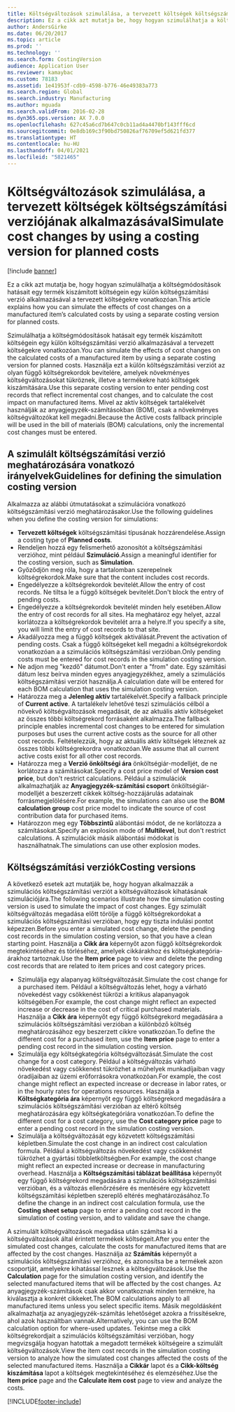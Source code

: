 ```yaml
---
title: Költségváltozások szimulálása, a tervezett költségek költségszámítási verziójának alkalmazásával
description: Ez a cikk azt mutatja be, hogy hogyan szimulálhatja a költségmódosítások hatásait egy termék kiszámított költségein egy külön költségszámítási verzió alkalmazásával a tervezett költségekre vonatkozóan.
author: AndersGirke
ms.date: 06/20/2017
ms.topic: article
ms.prod: ''
ms.technology: ''
ms.search.form: CostingVersion
audience: Application User
ms.reviewer: kamaybac
ms.custom: 78183
ms.assetid: 1e41953f-cdb9-4598-b776-46e49383a773
ms.search.region: Global
ms.search.industry: Manufacturing
ms.author: mguada
ms.search.validFrom: 2016-02-28
ms.dyn365.ops.version: AX 7.0.0
ms.openlocfilehash: 627c45a6cd7b647c0cb11ad4a4470bf143fff6cd
ms.sourcegitcommit: 0e8db169c3f90bd750826af76709ef5d621fd377
ms.translationtype: HT
ms.contentlocale: hu-HU
ms.lasthandoff: 04/01/2021
ms.locfileid: "5821465"
---
```

# <a name="simulate-cost-changes-by-using-a-costing-version-for-planned-costs"></a><span data-ttu-id="60fa9-103">Költségváltozások szimulálása, a tervezett költségek költségszámítási verziójának alkalmazásával</span><span class="sxs-lookup"><span data-stu-id="60fa9-103">Simulate cost changes by using a costing version for planned costs</span></span>

[!include [banner](../includes/banner.md)]

<span data-ttu-id="60fa9-104">Ez a cikk azt mutatja be, hogy hogyan szimulálhatja a költségmódosítások hatásait egy termék kiszámított költségein egy külön költségszámítási verzió alkalmazásával a tervezett költségekre vonatkozóan.</span><span class="sxs-lookup"><span data-stu-id="60fa9-104">This article explains how you can simulate the effects of cost changes on a manufactured item’s calculated costs by using a separate costing version for planned costs.</span></span>

<span data-ttu-id="60fa9-105">Szimulálhatja a költségmódosítások hatásait egy termék kiszámított költségein egy külön költségszámítási verzió alkalmazásával a tervezett költségekre vonatkozóan.</span><span class="sxs-lookup"><span data-stu-id="60fa9-105">You can simulate the effects of cost changes on the calculated costs of a manufactured item by using a separate costing version for planned costs.</span></span> <span data-ttu-id="60fa9-106">Használja ezt a külön költségszámítási verziót az olyan függő költségrekordok bevitelére, amelyek növekményes költségváltozásokat tükröznek, illetve a termékekre ható költségek kiszámítására.</span><span class="sxs-lookup"><span data-stu-id="60fa9-106">Use this separate costing version to enter pending cost records that reflect incremental cost changes, and to calculate the cost impact on manufactured items.</span></span> <span data-ttu-id="60fa9-107">Mivel az aktív költségek tartalékelvét használják az anyagjegyzék-számításokban (BOM), csak a növekményes költségváltozókat kell megadni.</span><span class="sxs-lookup"><span data-stu-id="60fa9-107">Because the Active costs fallback principle will be used in the bill of materials (BOM) calculations, only the incremental cost changes must be entered.</span></span>

## <a name="guidelines-for-defining-the-simulation-costing-version"></a><span data-ttu-id="60fa9-108">A szimulált költségszámítási verzió meghatározására vonatkozó irányelvek</span><span class="sxs-lookup"><span data-stu-id="60fa9-108">Guidelines for defining the simulation costing version</span></span>
<span data-ttu-id="60fa9-109">Alkalmazza az alábbi útmutatásokat a szimulációra vonatkozó költségszámítási verzió meghatározásakor.</span><span class="sxs-lookup"><span data-stu-id="60fa9-109">Use the following guidelines when you define the costing version for simulations:</span></span>

-   <span data-ttu-id="60fa9-110">**Tervezett költségek** költségszámítási típusának hozzárendelése.</span><span class="sxs-lookup"><span data-stu-id="60fa9-110">Assign a costing type of **Planned costs**.</span></span>
-   <span data-ttu-id="60fa9-111">Rendeljen hozzá egy felismerhető azonosítót a költségszámítási verzióhoz, mint például **Szimuláció**.</span><span class="sxs-lookup"><span data-stu-id="60fa9-111">Assign a meaningful identifier for the costing version, such as **Simulation**.</span></span>
-   <span data-ttu-id="60fa9-112">Győződjön meg róla, hogy a tartalomban szerepelnek költségrekordok.</span><span class="sxs-lookup"><span data-stu-id="60fa9-112">Make sure that the content includes cost records.</span></span>
-   <span data-ttu-id="60fa9-113">Engedélyezze a költségrekordok bevitelét.</span><span class="sxs-lookup"><span data-stu-id="60fa9-113">Allow the entry of cost records.</span></span> <span data-ttu-id="60fa9-114">Ne tiltsa le a függő költségek bevitelét.</span><span class="sxs-lookup"><span data-stu-id="60fa9-114">Don't block the entry of pending costs.</span></span>
-   <span data-ttu-id="60fa9-115">Engedélyezze a költségrekordok bevitelét minden hely esetében.</span><span class="sxs-lookup"><span data-stu-id="60fa9-115">Allow the entry of cost records for all sites.</span></span> <span data-ttu-id="60fa9-116">Ha meghatároz egy helyet, azzal korlátozza a költségrekordok bevitelét arra a helyre.</span><span class="sxs-lookup"><span data-stu-id="60fa9-116">If you specify a site, you will limit the entry of cost records to that site.</span></span>
-   <span data-ttu-id="60fa9-117">Akadályozza meg a függő költségek aktiválását.</span><span class="sxs-lookup"><span data-stu-id="60fa9-117">Prevent the activation of pending costs.</span></span> <span data-ttu-id="60fa9-118">Csak a függő költségeket kell megadni a költségrekordok vonatkozóan a a szimulációs költségszámítási verzióban.</span><span class="sxs-lookup"><span data-stu-id="60fa9-118">Only pending costs must be entered for cost records in the simulation costing version.</span></span>
-   <span data-ttu-id="60fa9-119">Ne adjon meg "kezdő" dátumot.</span><span class="sxs-lookup"><span data-stu-id="60fa9-119">Don't enter a "from" date.</span></span> <span data-ttu-id="60fa9-120">Egy számítási dátum lesz beírva minden egyes anyagjegyzékhez, amely a szimulációs költségszámítási verziót használja.</span><span class="sxs-lookup"><span data-stu-id="60fa9-120">A calculation date will be entered for each BOM calculation that uses the simulation costing version.</span></span>
-   <span data-ttu-id="60fa9-121">Határozza meg a **Jelenleg aktív** tartalékelvét.</span><span class="sxs-lookup"><span data-stu-id="60fa9-121">Specify a fallback principle of **Current active**.</span></span> <span data-ttu-id="60fa9-122">A tartalékelv lehetővé teszi szimulációs célból a növekvő költségváltozások megadását, de az aktuális aktív költségeket az összes többi költségrekord forrásaként alkalmazza.</span><span class="sxs-lookup"><span data-stu-id="60fa9-122">The fallback principle enables incremental cost changes to be entered for simulation purposes but uses the current active costs as the source for all other cost records.</span></span> <span data-ttu-id="60fa9-123">Feltételezzük, hogy az aktuális aktív költségek léteznek az összes többi költségrekordra vonatkozóan.</span><span class="sxs-lookup"><span data-stu-id="60fa9-123">We assume that all current active costs exist for all other cost records.</span></span>
-   <span data-ttu-id="60fa9-124">Határozza meg a **Verzió önköltségi ára** önköltségiár-modelljét, de ne korlátozza a számításokat.</span><span class="sxs-lookup"><span data-stu-id="60fa9-124">Specify a cost price model of **Version cost price**, but don't restrict calculations.</span></span> <span data-ttu-id="60fa9-125">Például a szimulációk alkalmazhatják az **Anyagjegyzék-számítási csoport** önköltségiár-modelljét a beszerzett cikkek költség-hozzájárulás adatainak forrásmegjelölésére.</span><span class="sxs-lookup"><span data-stu-id="60fa9-125">For example, the simulations can also use the **BOM calculation group** cost price model to indicate the source of cost contribution data for purchased items.</span></span>
-   <span data-ttu-id="60fa9-126">Határozzon meg egy **Többszintű** alábontási módot, de ne korlátozza a számításokat.</span><span class="sxs-lookup"><span data-stu-id="60fa9-126">Specify an explosion mode of **Multilevel**, but don't restrict calculations.</span></span> <span data-ttu-id="60fa9-127">A szimulációk másik alábontási módokat is használhatnak.</span><span class="sxs-lookup"><span data-stu-id="60fa9-127">The simulations can use other explosion modes.</span></span>

## <a name="costing-versions"></a><span data-ttu-id="60fa9-128">Költségszámítási verziók</span><span class="sxs-lookup"><span data-stu-id="60fa9-128">Costing versions</span></span>
<span data-ttu-id="60fa9-129">A következő esetek azt mutatják be, hogy hogyan alkalmazzák a szimulációs költségszámítási verziót a költségváltozások kihatásának szimulációjára.</span><span class="sxs-lookup"><span data-stu-id="60fa9-129">The following scenarios illustrate how the simulation costing version is used to simulate the impact of cost changes.</span></span> <span data-ttu-id="60fa9-130">Egy szimulált költségváltozás megadása előtt törölje a függő költségrekordokat a szimulációs költségszámítási verzióban, hogy egy tiszta indulási pontot képezzen.</span><span class="sxs-lookup"><span data-stu-id="60fa9-130">Before you enter a simulated cost change, delete the pending cost records in the simulation costing version, so that you have a clean starting point.</span></span> <span data-ttu-id="60fa9-131">Használja a **Cikk ára** képernyőt azon függő költségrekordok megtekintéséhez és törléséhez, amelyek cikkárakhoz és költségkategória-árakhoz tartoznak.</span><span class="sxs-lookup"><span data-stu-id="60fa9-131">Use the **Item price** page to view and delete the pending cost records that are related to item prices and cost category prices.</span></span>

-   <span data-ttu-id="60fa9-132">Szimulálja egy alapanyag költségváltozását.</span><span class="sxs-lookup"><span data-stu-id="60fa9-132">Simulate the cost change for a purchased item.</span></span> <span data-ttu-id="60fa9-133">Például a költségváltozás lehet, hogy a várható növekedést vagy csökkenést tükrözi a kritikus alapanyagok költségében.</span><span class="sxs-lookup"><span data-stu-id="60fa9-133">For example, the cost change might reflect an expected increase or decrease in the cost of critical purchased materials.</span></span> <span data-ttu-id="60fa9-134">Használja a **Cikk ára** képernyőt egy függő költségrekord megadására a szimulációs költségszámítási verzióban a különböző költség meghatározásához egy beszerzett cikkre vonatkozóan.</span><span class="sxs-lookup"><span data-stu-id="60fa9-134">To define the different cost for a purchased item, use the **Item price** page to enter a pending cost record in the simulation costing version.</span></span>
-   <span data-ttu-id="60fa9-135">Szimulálja egy költségkategória költségváltozását.</span><span class="sxs-lookup"><span data-stu-id="60fa9-135">Simulate the cost change for a cost category.</span></span> <span data-ttu-id="60fa9-136">Például a költségváltozás várható növekedést vagy csökkenést tükrözhet a műhelyek munkadíjaiban vagy óradíjaiban az üzemi erőforrásokra vonatkozóan.</span><span class="sxs-lookup"><span data-stu-id="60fa9-136">For example, the cost change might reflect an expected increase or decrease in labor rates, or in the hourly rates for operations resources.</span></span> <span data-ttu-id="60fa9-137">Használja a **Költségkategória ára** képernyőt egy függő költségrekord megadására a szimulációs költségszámítási verzióban az eltérő költség meghatározására egy költségkategóriára vonatkozóan.</span><span class="sxs-lookup"><span data-stu-id="60fa9-137">To define the different cost for a cost category, use the **Cost category price** page to enter a pending cost record in the simulation costing version.</span></span>
-   <span data-ttu-id="60fa9-138">Szimulálja a költségváltozását egy közvetett költségszámítási képletben.</span><span class="sxs-lookup"><span data-stu-id="60fa9-138">Simulate the cost change in an indirect cost calculation formula.</span></span> <span data-ttu-id="60fa9-139">Például a költségváltozás növekedést vagy csökkenést tükrözhet a gyártási többletköltségben.</span><span class="sxs-lookup"><span data-stu-id="60fa9-139">For example, the cost change might reflect an expected increase or decrease in manufacturing overhead.</span></span> <span data-ttu-id="60fa9-140">Használja a **Költségszámítási táblázat beállítása** képernyőt egy függő költségrekord megadására a szimulációs költségszámítási verzióban, és a változás ellenőrzésére és mentésére egy közvetett költségszámítási képletben szereplő eltérés meghatározásához.</span><span class="sxs-lookup"><span data-stu-id="60fa9-140">To define the change in an indirect cost calculation formula, use the **Costing sheet setup** page to enter a pending cost record in the simulation of costing version, and to validate and save the change.</span></span>

<span data-ttu-id="60fa9-141">A szimulált költségváltozások megadása után számítsa ki a költségváltozások által érintett termékek költségeit.</span><span class="sxs-lookup"><span data-stu-id="60fa9-141">After you enter the simulated cost changes, calculate the costs for manufactured items that are affected by the cost changes.</span></span> <span data-ttu-id="60fa9-142">Használja az **Számítás** képernyőt a szimulációs költségszámítási verzióhoz, és azonosítsa be a termékek azon csoportját, amelyekre kihatással lesznek a költségváltozások.</span><span class="sxs-lookup"><span data-stu-id="60fa9-142">Use the **Calculation** page for the simulation costing version, and identify the selected manufactured items that will be affected by the cost changes.</span></span> <span data-ttu-id="60fa9-143">Az anyagjegyzék-számítások csak akkor vonatkoznak minden termékre, ha kiválasztja a konkrét cikkeket.</span><span class="sxs-lookup"><span data-stu-id="60fa9-143">The BOM calculations apply to all manufactured items unless you select specific items.</span></span> <span data-ttu-id="60fa9-144">Másik megoldásként alkalmazhatja az anyagjegyzék-számítás lehetőséget azokra a frissítésekre, ahol azok használtban vannak.</span><span class="sxs-lookup"><span data-stu-id="60fa9-144">Alternatively, you can use the BOM calculation option for where-used updates.</span></span> <span data-ttu-id="60fa9-145">Tekintse meg a cikk költségrekordjait a szimulációs költségszámítási verzióban, hogy megvizsgálja hogyan hatottak a megadott termékek költségeire a szimulált költségváltozások.</span><span class="sxs-lookup"><span data-stu-id="60fa9-145">View the item cost records in the simulation costing version to analyze how the simulated cost changes affected the costs of the selected manufactured items.</span></span> <span data-ttu-id="60fa9-146">Használja a **Cikkár** lapot és a **Cikk-költség kiszámítása** lapot a költségek megtekintéséhez és elemzéséhez.</span><span class="sxs-lookup"><span data-stu-id="60fa9-146">Use the **Item price** page and the **Calculate item cost** page to view and analyze the costs.</span></span>





[!INCLUDE[footer-include](../../includes/footer-banner.md)]